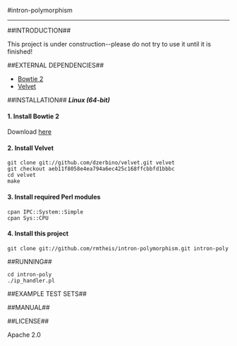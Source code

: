 #intron-polymorphism
* * *

##INTRODUCTION##

This project is under construction--please do not try to use it until it is finished!

##EXTERNAL DEPENDENCIES##

* [Bowtie 2](http://bowtie-bio.sourceforge.net/bowtie2/)
* [Velvet](http://http://www.ebi.ac.uk/~zerbino/velvet/)

##INSTALLATION##
**_Linux (64-bit)_**

#### 1. Install Bowtie 2

Download [here](http://sourceforge.net/projects/bowtie-bio/files/bowtie2/2.0.0-beta5/bowtie2-2.0.0-beta5-linux-x86_64.zip)

#### 2. Install Velvet

    git clone git://github.com/dzerbino/velvet.git velvet
    git checkout aeb11f8058e4ea794a6ec425c168ffcbbfd1bbbc
    cd velvet
    make

#### 3. Install required Perl modules

    cpan IPC::System::Simple
    cpan Sys::CPU

#### 4. Install this project

    git clone git://github.com/rmtheis/intron-polymorphism.git intron-poly

##RUNNING##

    cd intron-poly
    ./ip_handler.pl

##EXAMPLE TEST SETS##


##MANUAL##


##LICENSE##

Apache 2.0
